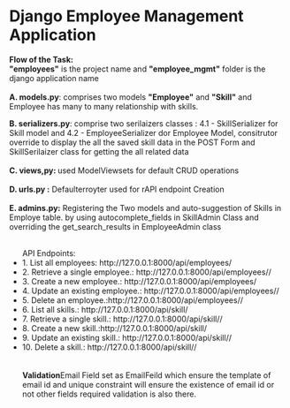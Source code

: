 <h1>Django Employee Management Application</h1>
<strong>Flow of the Task: </strong><br>
<strong>"employees"</strong> is the project name and <strong>"employee_mgmt"</strong> folder is the django application name<br><br>
<strong>A. models.py</strong>: comprises two models <strong>"Employee"</strong> and <strong>"Skill"</strong> and Employee has many to many relationship with skills.<br></p>
<strong>B. serializers.py</strong>:  comprise two serilaizers classes : 4.1 - SkillSerializer for Skill model and 4.2 - EmployeeSerializer dor Employee Model, consitrutor override to display the all the saved skill data in the POST Form and SkillSerilaizer class for getting the all related data<br><br>
<strong>C. views,py: </strong>used ModelViewsets for default CRUD operations<br><br>
<strong>D. urls.py :</strong> Defaulterroyter used for rAPI endpoint Creation<br><br>
<strong>E. admins.py:</strong> Registering the Two models and auto-suggestion of Skills in Employe table. by using autocomplete_fields in SkillAdmin Class and overriding the get_search_results in EmployeeAdmin class<br><br>
<ul>API Endpoints:
<li>1. List all employees: http://127.0.0.1:8000/api/employees/</li>
<li>2. Retrieve a single employee.: http://127.0.0.1:8000/api/employees/<id>/</li>
<li>3. Create a new employee.: http://127.0.0.1:8000/api/employees/</li>
<li>4. Update an existing employee.: http://127.0.0.1:8000/api/employees/<id>/</li>
<li>5. Delete an employee.:http://127.0.0.1:8000/api/employees/<id>/</li>
<li>6. List all skills.: http://127.0.0.1:8000/api/skill/</li>
<li>7. Retrieve a single skill.: http://127.0.0.1:8000/api/skill/<id>/</li>
<li>8. Create a new skill.:http://127.0.0.1:8000/api/skill/</li>
<li>9. Update an existing skill.: http://127.0.0.1:8000/api/skill/<id>/</li>
<li>10. Delete a skill.: http://127.0.0.1:8000/api/skill/<id>/</li><br><br>
<strong>Validation</strong>Email Field set as EmailFeild which ensure the template of email id and unique constraint will ensure the existence of email id or not other fields required validation is also there.
